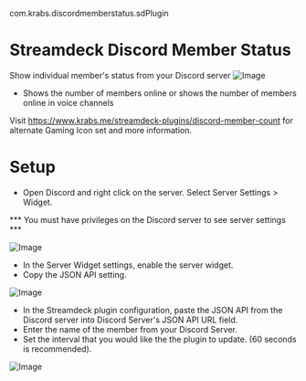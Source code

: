 com.krabs.discordmemberstatus.sdPlugin
# Streamdeck Discord Member Status
 Show individual member's status from your Discord server
![Image](https://i.postimg.cc/W3VtdqzX/Krabs-Discord-Member-Status.png)



* Shows the number of members online or shows the number of members online in voice channels

Visit https://www.krabs.me/streamdeck-plugins/discord-member-count for alternate Gaming Icon set and more information.
# Setup
* Open Discord and right click on the server. Select Server Settings > Widget.

*** You must have privileges on the Discord server to see server settings ***

![Image](https://i.postimg.cc/y6cNLyVw/68747470733a2f2f6c68342e676f6f676c6575736572636f6e74656e742e636f6d2f506b4b597643624a64436a55534f7769.png)
* In the Server Widget settings, enable the server widget.
* Copy the JSON API setting.

![Image](https://i.postimg.cc/pXvL45ry/68747470733a2f2f6c68332e676f6f676c6575736572636f6e74656e742e636f6d2f7346645f524433316e556a3970575846.png)

* In the Streamdeck plugin configuration, paste the JSON API from the Discord server into Discord Server's JSON API URL field.
* Enter the name of the member from your Discord Server.
* Set the interval that you would like the the plugin to update. (60 seconds is recommended).

![Image](https://i.postimg.cc/d349HKgc/settings.png)
